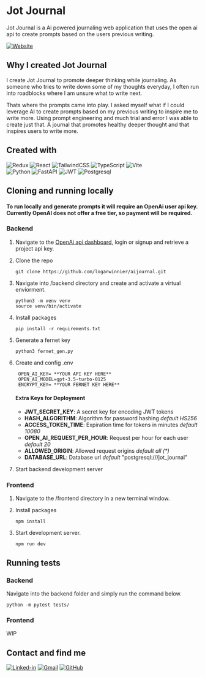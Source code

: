 # Jot Journal

Jot Journal is a Ai powered journaling web application that uses the open ai api to
create prompts based on the users previous writing.

[![Website](https://img.shields.io/website?url=https%3A%2F%2Fjotjournal.netlify.app%2F&up_message=Live&up_color=%23169d7d&down_message=Offline&down_color=grey&style=for-the-badge&label=Jot%20Journal)](https://jotjournal.netlify.app/)

## Why I created Jot Journal

I create Jot Journal to promote deeper thinking while journaling. As someone who tries
to write down some of my thoughts everyday, I often run into roadblocks where I am unsure what to write next.

Thats where the prompts came into play. I asked myself what if I could leverage AI to create prompts based on my previous writing to inspire me to write more. Using prompt engineering and much trial and error I was able to create just that. A journal that promotes healthy deeper thought and that inspires users to write more.

## Created with

![Redux](https://img.shields.io/badge/Redux-593D88?style=for-the-badge&logo=redux&logoColor=white)
![React](https://img.shields.io/badge/React-20232A?style=for-the-badge&logo=react&logoColor=61DAFB)
![TailwindCSS](https://img.shields.io/badge/Tailwind_CSS-38B2AC?style=for-the-badge&logo=tailwind-css&logoColor=white)
![TypeScript](https://img.shields.io/badge/TypeScript-007ACC?style=for-the-badge&logo=typescript&logoColor=white)
![Vite](https://img.shields.io/badge/vite-%23646CFF.svg?style=for-the-badge&logo=vite&logoColor=white)  
![Python](https://img.shields.io/badge/Python-14354C?style=for-the-badge&logo=python&logoColor=white)
![FastAPI](https://img.shields.io/badge/FastAPI-005571?style=for-the-badge&logo=fastapi)
![JWT](https://img.shields.io/badge/JWT-black?style=for-the-badge&logo=JSON%20web%20tokens)
![Postgresql](https://img.shields.io/badge/PostgreSQL-316192?style=for-the-badge&logo=postgresql&logoColor=white)

## Cloning and running locally

#### To run locally and generate prompts it will require an OpenAi user api key. **Currently OpenAI does not offer a free tier, so payment will be required.**

### Backend

1. Navigate to the [OpenAi api dashboard](https://platform.openai.com/settings/profile?tab=api-keys), login or signup and retrieve a project api key.

2. Clone the repo

   ```
   git clone https://github.com/loganwinnier/aijournal.git
   ```

3. Navigate into /backend directory and create and activate a virtual enviorment.
   ```
   python3 -m venv venv
   source venv/bin/activate
   ```
4. Install packages
   ```
   pip install -r requirements.txt
   ```
5. Generate a fernet key

   ```
   python3 fernet_gen.py
   ```

6. Create and config .env

   ```
    OPEN_AI_KEY= **YOUR API KEY HERE**
    OPEN_AI_MODEL=gpt-3.5-turbo-0125
    ENCRYPT_KEY= **YOUR FERNET KEY HERE**
   ```

   #### Extra Keys for Deployment

   - **JWT_SECRET_KEY**: A secret key for encoding JWT tokens
   - **HASH_ALGORITHM**: Algorithm for password hashing _default HS256_
   - **ACCESS_TOKEN_TIME**: Expiration time for tokens in minutes _default 10080_
   - **OPEN_AI_REQUEST_PER_HOUR**: Request per hour for each user _default 20_
   - **ALLOWED_ORIGIN**: Allowed request origins _default all (\*)_
   - **DATABASE_URL**: Database url _default_ "postgresql:///jot_journal"

7. Start backend development server

### Frontend

1. Navigate to the /frontend directory in a new terminal window.
2. Install packages

   ```
   npm install
   ```

3. Start development server.
   ```
   npm run dev
   ```

## Running tests

### Backend

Navigate into the backend folder and simply run the command below.

```
python -m pytest tests/
```

### Frontend

WIP

## Contact and find me

[![Linked-in](https://img.shields.io/badge/linkedin-%230077B5.svg?style=for-the-badge&logo=linkedin&logoColor=white)](https://www.linkedin.com/in/logan-winnie-r/)
[![Gmail](https://img.shields.io/badge/Gmail-D14836?style=for-the-badge&logo=gmail&logoColor=white)](mailto:loganwinnier@gmail.com)
[![GitHub](https://img.shields.io/badge/github-%23121011.svg?style=for-the-badge&logo=github&logoColor=white)](https://github.com/loganwinnier/)
